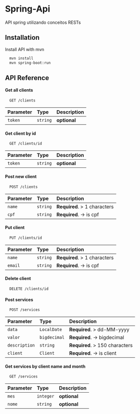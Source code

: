 # Spring-Api

API spring utilizando conceitos RESTs



## Installation

Install API with mvn

```bash
  mvn install
  mvn spring-boot:run
```
    
## API Reference

#### Get all clients

```http
  GET /clients
```

| Parameter | Type     | Description                |
| :-------- | :------- | :------------------------- |
| `token` | `string` | **optional**|

#### Get client by id

```http
  GET /clients/id
```

| Parameter | Type     | Description                |
| :-------- | :------- | :------------------------- |
| `token` | `string` | **optional**|


#### Post new client

```http
  POST /clients
```

| Parameter | Type     | Description                       |
| :-------- | :------- | :-------------------------------- |
| `name`         | `string` | **Required**. > 1 characters|
| `cpf`        | `string` | **Required**.   -> is cpf|


#### Put client

```http
  PUT /clients/id
```

| Parameter | Type     | Description                       |
| :-------- | :------- | :-------------------------------- |
| `name`         | `string` | **Required**. > 1 characters|
| `email`        | `string` | **Required**. -> is cpf|

#### Delete client

```http
  DELETE /clients/id
```


#### Post services

```http
  POST /services
```

| Parameter | Type     | Description                       |
| :-------- | :------- | :-------------------------------- |
| `data`       | `LocalDate` | **Required**. > dd-MM-yyyy|
| `valor`        | `bigdecimal` | **Required**.   -> bigdecimal|
| `description`       | `string` | **Required**. > 150 characters|
| `client`        | `Client` | **Required**.   -> is client|


#### Get services by client name and month 

```http
  GET /services
```

| Parameter | Type     | Description                |
| :-------- | :------- | :------------------------- |
| `mes` | `integer` | **optional**|
| `nome` | `string` | **optional**|







